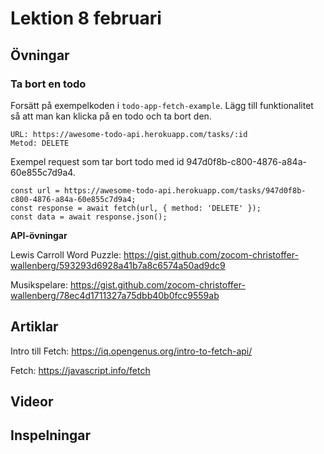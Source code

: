 # Lektion 8 februari

## Övningar

### Ta bort en todo

Forsätt på exempelkoden i `todo-app-fetch-example`. Lägg till funktionalitet så att man
kan klicka på en todo och ta bort den.

```
URL: https://awesome-todo-api.herokuapp.com/tasks/:id
Metod: DELETE
```

Exempel request som tar bort todo med id 947d0f8b-c800-4876-a84a-60e855c7d9a4.
```
const url = https://awesome-todo-api.herokuapp.com/tasks/947d0f8b-c800-4876-a84a-60e855c7d9a4;
const response = await fetch(url, { method: 'DELETE' });
const data = await response.json();
```

**API-övningar**

Lewis Carroll Word Puzzle: https://gist.github.com/zocom-christoffer-wallenberg/593293d6928a41b7a8c6574a50ad9dc9

Musikspelare: https://gist.github.com/zocom-christoffer-wallenberg/78ec4d1711327a75dbb40b0fcc9559ab

## Artiklar

Intro till Fetch: https://iq.opengenus.org/intro-to-fetch-api/

Fetch: https://javascript.info/fetch

## Videor

## Inspelningar